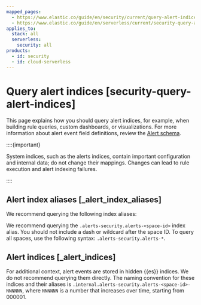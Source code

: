 ```yaml
---
mapped_pages:
  - https://www.elastic.co/guide/en/security/current/query-alert-indices.html
  - https://www.elastic.co/guide/en/serverless/current/security-query-alert-indices.html
applies_to:
  stack: all
  serverless:
    security: all
products:
  - id: security
  - id: cloud-serverless
---
```


# Query alert indices [security-query-alert-indices]

This page explains how you should query alert indices, for example, when building rule queries, custom dashboards, or visualizations. For more information about alert event field definitions, review the [Alert schema](/reference/security/fields-and-object-schemas/alert-schema.md).

::::{important}

System indices, such as the alerts indices, contain important configuration and internal data; do not change their mappings. Changes can lead to rule execution and alert indexing failures.

::::


## Alert index aliases [_alert_index_aliases]

We recommend querying the following index aliases:

We recommend querying the `.alerts-security.alerts-<space-id>` index alias. You should not include a dash or wildcard after the space ID. To query all spaces, use the following syntax: `.alerts-security.alerts-*`.


## Alert indices [_alert_indices]

For additional context, alert events are stored in hidden {{es}} indices. We do not recommend querying them directly. The naming convention for these indices and their aliases is `.internal.alerts-security.alerts-<space-id>-NNNNNN`, where `NNNNNN` is a number that increases over time, starting from 000001.

